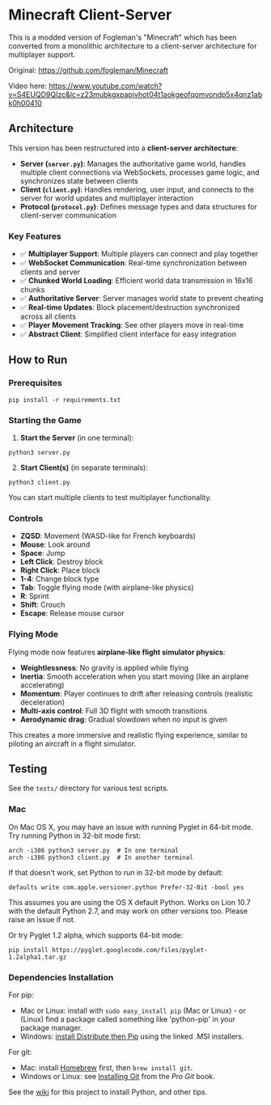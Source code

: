 # Minecraft Client-Server

This is a modded version of Fogleman's "Minecraft" which has been converted from a monolithic architecture to a client-server architecture for multiplayer support.

Original: https://github.com/fogleman/Minecraft

Video here: https://www.youtube.com/watch?v=S4EUQD9QIzc&lc=z23mubkgxpapjvhot04t1aokgeofqomvondp5x4qnz1abk0h00410

## Architecture

This version has been restructured into a **client-server architecture**:

- **Server (`server.py`)**: Manages the authoritative game world, handles multiple client connections via WebSockets, processes game logic, and synchronizes state between clients
- **Client (`client.py`)**: Handles rendering, user input, and connects to the server for world updates and multiplayer interaction
- **Protocol (`protocol.py`)**: Defines message types and data structures for client-server communication

### Key Features

- ✅ **Multiplayer Support**: Multiple players can connect and play together
- ✅ **WebSocket Communication**: Real-time synchronization between clients and server
- ✅ **Chunked World Loading**: Efficient world data transmission in 16x16 chunks
- ✅ **Authoritative Server**: Server manages world state to prevent cheating
- ✅ **Real-time Updates**: Block placement/destruction synchronized across all clients
- ✅ **Player Movement Tracking**: See other players move in real-time
- ✅ **Abstract Client**: Simplified client interface for easy integration

## How to Run

### Prerequisites

```shell
pip install -r requirements.txt
```

### Starting the Game

1. **Start the Server** (in one terminal):
```shell
python3 server.py
```

2. **Start Client(s)** (in separate terminals):
```shell
python3 client.py
```

You can start multiple clients to test multiplayer functionality.

### Controls

- **ZQSD**: Movement (WASD-like for French keyboards)
- **Mouse**: Look around
- **Space**: Jump
- **Left Click**: Destroy block
- **Right Click**: Place block
- **1-4**: Change block type
- **Tab**: Toggle flying mode (with airplane-like physics)
- **R**: Sprint
- **Shift**: Crouch
- **Escape**: Release mouse cursor

### Flying Mode

Flying mode now features **airplane-like flight simulator physics**:

- **Weightlessness**: No gravity is applied while flying
- **Inertia**: Smooth acceleration when you start moving (like an airplane accelerating)
- **Momentum**: Player continues to drift after releasing controls (realistic deceleration)
- **Multi-axis control**: Full 3D flight with smooth transitions
- **Aerodynamic drag**: Gradual slowdown when no input is given

This creates a more immersive and realistic flying experience, similar to piloting an aircraft in a flight simulator.

## Testing

See the `tests/` directory for various test scripts.

### Mac

On Mac OS X, you may have an issue with running Pyglet in 64-bit mode. Try running Python in 32-bit mode first:

```shell
arch -i386 python3 server.py  # In one terminal
arch -i386 python3 client.py  # In another terminal
```

If that doesn't work, set Python to run in 32-bit mode by default:

```shell
defaults write com.apple.versioner.python Prefer-32-Bit -bool yes 
```

This assumes you are using the OS X default Python. Works on Lion 10.7 with the default Python 2.7, and may work on other versions too. Please raise an issue if not.
    
Or try Pyglet 1.2 alpha, which supports 64-bit mode:  

```shell
pip install https://pyglet.googlecode.com/files/pyglet-1.2alpha1.tar.gz 
```

### Dependencies Installation

For pip:

- Mac or Linux: install with `sudo easy_install pip` (Mac or Linux) - or (Linux) find a package called something like 'python-pip' in your package manager.
- Windows: [install Distribute then Pip](http://stackoverflow.com/a/12476379/992887) using the linked .MSI installers.

For git:

- Mac: install [Homebrew](http://mxcl.github.com/homebrew/) first, then `brew install git`.
- Windows or Linux: see [Installing Git](http://git-scm.com/book/en/Getting-Started-Installing-Git) from the _Pro Git_ book.

See the [wiki](https://github.com/fogleman/Minecraft/wiki) for this project to install Python, and other tips.

